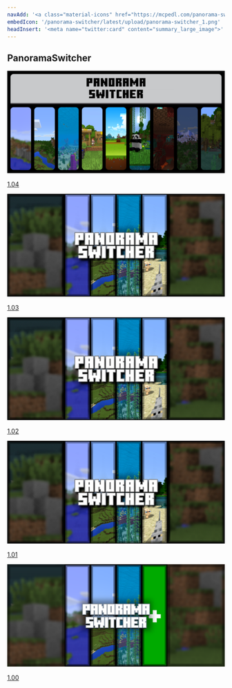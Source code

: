 ```yaml
---
navAdd: '<a class="material-icons" href="https://mcpedl.com/panorama-switcher-pack-1/">link</a>'
embedIcon: '/panorama-switcher/latest/upload/panorama-switcher_1.png'
headInsert: '<meta name="twitter:card" content="summary_large_image">'
---
```

## PanoramaSwitcher
<div class="home-content-container"><a class="home-content-image" href="./104"><img src="./104/upload/panorama-switcher_1.png" onerror="this.src='/assets/images/featuredimage.png'" alt="FeaturedImage"><p>1.04</p></a><a class="home-content-image" href="./103"><img src="./101/upload/panorama-switcher_1.png" onerror="this.src='/assets/images/featuredimage.png'" alt="FeaturedImage"><p>1.03</p></a><a class="home-content-image" href="./102"><img src="./101/upload/panorama-switcher_1.png" onerror="this.src='/assets/images/featuredimage.png'" alt="FeaturedImage"><p>1.02</p></a><a class="home-content-image" href="./101"><img src="./101/upload/panorama-switcher_1.png" onerror="this.src='/assets/images/featuredimage.png'" alt="FeaturedImage"><p>1.01</p></a><a class="home-content-image" href="./100"><img src="./100/upload/panorama-switcher_1.png" onerror="this.src='/assets/images/featuredimage.png'" alt="FeaturedImage"><p>1.00</p></a></div>
